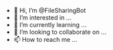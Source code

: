- 👋 Hi, I’m @FileSharingBot
- 👀 I’m interested in ...
- 🌱 I’m currently learning ...
- 💞️ I’m looking to collaborate on ...
- 📫 How to reach me ...

<!---
FileSharingBot/FileSharingBot is a ✨ special ✨ repository because its `README.md` (this file) appears on your GitHub profile.
You can click the Preview link to take a look at your changes.
--->
